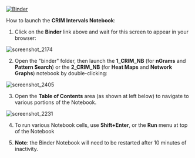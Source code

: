 [![Binder](https://mybinder.org/badge_logo.svg)](https://mybinder.org/v2/gh/RichardFreedman/CRIM_Public_Notebooks/HEAD?urlpath=lab)

How to launch the **CRIM Intervals Notebook**:

1.  Click on the **Binder** link above and wait for this screen to appear in your browser:

![screenshot_2174](https://user-images.githubusercontent.com/4398776/124515530-b0c95f80-ddad-11eb-9ccb-29ebff210089.png)

2.  Open the "binder" folder, then launch the **1_CRIM_NB** (for **nGrams** and **Pattern Search**) or the **2_CRIM_NB** (for **Heat Maps** and **Network Graphs**) notebook by double-clicking:


![screenshot_2405](https://user-images.githubusercontent.com/4398776/142744727-5cd759f8-fc81-475b-9643-b83a3f7e355f.png)


3. Open the **Table of Contents** area (as shown at left below) to navigate to various portions of the Notebook.

![screenshot_2231](https://user-images.githubusercontent.com/4398776/126180906-a9297690-0bf7-4ac1-9e3e-22aed57e1ada.png)


4. To run various Notebook cells, use **Shift+Enter**, or the **Run** menu at top of the Notebook

5.  **Note**:  the Binder Notebook will need to be restarted after 10 minutes of inactivity.

